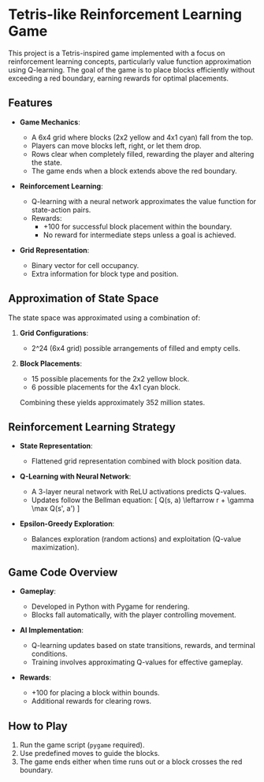 
# Tetris-like Reinforcement Learning Game

This project is a Tetris-inspired game implemented with a focus on reinforcement learning concepts, particularly value function approximation using Q-learning. The goal of the game is to place blocks efficiently without exceeding a red boundary, earning rewards for optimal placements.

## Features

- **Game Mechanics**:
  - A 6x4 grid where blocks (2x2 yellow and 4x1 cyan) fall from the top.
  - Players can move blocks left, right, or let them drop.
  - Rows clear when completely filled, rewarding the player and altering the state.
  - The game ends when a block extends above the red boundary.

- **Reinforcement Learning**:
  - Q-learning with a neural network approximates the value function for state-action pairs.
  - Rewards:
    - +100 for successful block placement within the boundary.
    - No reward for intermediate steps unless a goal is achieved.

- **Grid Representation**:
  - Binary vector for cell occupancy.
  - Extra information for block type and position.

## Approximation of State Space

The state space was approximated using a combination of:

1. **Grid Configurations**:
   - 2^24 (6x4 grid) possible arrangements of filled and empty cells.

2. **Block Placements**:
   - 15 possible placements for the 2x2 yellow block.
   - 6 possible placements for the 4x1 cyan block.

   Combining these yields approximately 352 million states.

## Reinforcement Learning Strategy

- **State Representation**:
  - Flattened grid representation combined with block position data.

- **Q-Learning with Neural Network**:
  - A 3-layer neural network with ReLU activations predicts Q-values.
  - Updates follow the Bellman equation:
    \[
    Q(s, a) \leftarrow r + \gamma \max Q(s', a')
    \]

- **Epsilon-Greedy Exploration**:
  - Balances exploration (random actions) and exploitation (Q-value maximization).

## Game Code Overview

- **Gameplay**:
  - Developed in Python with Pygame for rendering.
  - Blocks fall automatically, with the player controlling movement.

- **AI Implementation**:
  - Q-learning updates based on state transitions, rewards, and terminal conditions.
  - Training involves approximating Q-values for effective gameplay.

- **Rewards**:
  - +100 for placing a block within bounds.
  - Additional rewards for clearing rows.

## How to Play

1. Run the game script (`pygame` required).
2. Use predefined moves to guide the blocks.
3. The game ends either when time runs out or a block crosses the red boundary.

